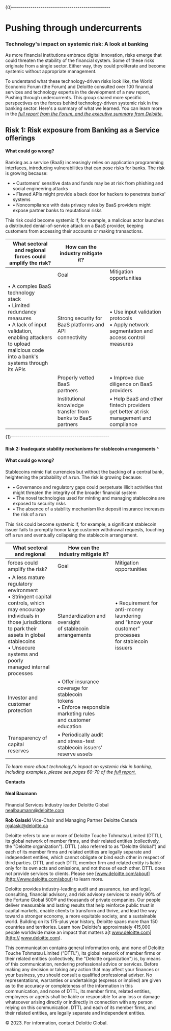 {0}------------------------------------------------

# Pushing through undercurrents

### **Technology's impact on systemic risk: A look at banking**

As more financial institutions embrace digital innovation, risks emerge that could threaten the stability of the financial system. Some of these risks originate from a single sector. Either way, they could proliferate and become systemic without appropriate management.

To understand what these technology-driven risks look like, the World Economic Forum (the Forum) and Deloitte consulted over 100 financial services and technology experts in the development of a new report, Pushing through undercurrents. This group shared more specific perspectives on the forces behind technology-driven systemic risk in the banking sector. Here's a summary of what we learned. You can learn more in the *[full report](https://www.deloitte.com/global/en/Industries/financial-services/perspectives/pushing-through-undercurrents.html)  [from the Forum, and the executive summary from Deloitte.](https://www.deloitte.com/global/en/Industries/financial-services/perspectives/pushing-through-undercurrents.html)* 

## **Risk 1: Risk exposure from Banking as a Service offerings**

#### **What could go wrong?**

Banking as a service (BaaS) increasingly relies on application programming interfaces, introducing vulnerabilities that can pose risks for banks. The risk is growing because:

- **•** Customers' sensitive data and funds may be at risk from phishing and social engineering attacks
- **•** Flawed APIs might provide a back door for hackers to penetrate banks' systems
- **•** Noncompliance with data privacy rules by BaaS providers might expose partner banks to reputational risks

This risk could become systemic if, for example, a malicious actor launches a distributed denial-of-service attack on a BaaS provider, keeping customers from accessing their accounts or making transactions.

| What sectoral and regional<br>forces could amplify the risk?                                                                                                                                       | How can the industry mitigate it?                                  |                                                                                                 |
|----------------------------------------------------------------------------------------------------------------------------------------------------------------------------------------------------|--------------------------------------------------------------------|-------------------------------------------------------------------------------------------------|
|                                                                                                                                                                                                    | Goal                                                               | Mitigation opportunities                                                                        |
| • A complex BaaS technology<br>stack<br>• Limited redundancy measures<br>• A lack of input validation,<br>enabling attackers to upload<br>malicious code into a bank's<br>systems through its APIs | Strong security for<br>BaaS platforms and API<br>connectivity      | • Use input validation protocols<br>• Apply network segmentation and<br>access control measures |
|                                                                                                                                                                                                    | Properly vetted BaaS<br>partners                                   | • Improve due diligence on BaaS<br>providers                                                    |
|                                                                                                                                                                                                    | Institutional knowledge<br>transfer from banks to BaaS<br>partners | • Help BaaS and other fintech providers<br>get better at risk management and<br>compliance      |

{1}------------------------------------------------

#### **Risk 2: Inadequate stability mechanisms for stablecoin arrangements** ^

#### **What could go wrong?**

Stablecoins mimic fiat currencies but without the backing of a central bank, heightening the probability of a run. The risk is growing because:

- **•** Governance and regulatory gaps could perpetuate illicit activities that might threaten the integrity of the broader financial system
- **•** The novel technologies used for minting and managing stablecoins are exposed to security risks
- **•** The absence of a stability mechanism like deposit insurance increases the risk of a run

This risk could become systemic if, for example, a significant stablecoin issuer fails to promptly honor large customer withdrawal requests, touching off a run and eventually collapsing the stablecoin arrangement.

| What sectoral and regional                                                                                                                                                                                                                           | How can the industry mitigate it?                                                                                      |                                                                                                         |
|------------------------------------------------------------------------------------------------------------------------------------------------------------------------------------------------------------------------------------------------------|------------------------------------------------------------------------------------------------------------------------|---------------------------------------------------------------------------------------------------------|
| forces could amplify the risk?                                                                                                                                                                                                                       | Goal                                                                                                                   | Mitigation opportunities                                                                                |
| • A less mature regulatory<br>environment<br>• Stringent capital controls, which<br>may encourage individuals in<br>those jurisdictions to park their<br>assets in global stablecoins<br>• Unsecure systems and poorly<br>managed internal processes | Standardization and oversight<br>of stablecoin arrangements                                                            | • Requirement for anti-money laundering<br>and "know your customer" processes<br>for stablecoin issuers |
| Investor and customer<br>protection                                                                                                                                                                                                                  | • Offer insurance coverage for stablecoin<br>tokens<br>• Enforce responsible marketing rules<br>and customer education |                                                                                                         |
| Transparency of capital<br>reserves                                                                                                                                                                                                                  | • Periodically audit and stress-test<br>stablecoin issuers' reserve assets                                             |                                                                                                         |

*To learn more about technology's impact on systemic risk in banking, including examples, please see pages 60-70 of the [full report.](https://www.deloitte.com/global/en/Industries/financial-services/perspectives/pushing-through-undercurrents.html?id=gx:2em:3int:4GC1000205:5awa:6fs:20230330:WEFDel)* 

**Contacts**

#### **Neal Baumann**

Financial Services Industry leader Deloitte Global [nealbaumann@deloitte.com](mailto:nealbaumann%40deloitte.com?subject=)

**Rob Galaski** Vice-Chair and Managing Partner Deloitte Canada [rgalaski@deloitte.ca](mailto:rgalaski%40deloitte.ca?subject=)

Deloitte refers to one or more of Deloitte Touche Tohmatsu Limited (DTTL), its global network of member firms, and their related entities (collectively, the "Deloitte organization"). DTTL ( also referred to as "Deloitte Global") and each of its member firms and related entities are legally separate and independent entities, which cannot obligate or bind each other in respect of third parties. DTTL and each DTTL member firm and related entity is liable only for its own acts and omissions, and not those of each other. DTTL does not provide services to clients. Please see [www.deloitte.com/about](http://www.deloitte.com/about) to learn more.

Deloitte provides industry-leading audit and assurance, tax and legal, consulting, financial advisory, and risk advisory services to nearly 90% of the Fortune Global 500® and thousands of private companies. Our people deliver measurable and lasting results that help reinforce public trust in capital markets, enable clients to transform and thrive, and lead the way toward a stronger economy, a more equitable society, and a sustainable world. Building on its 175-plus year history, Deloitte spans more than 150 countries and territories. Learn how Deloitte's approximately 415,000 people worldwide make an impact that matters a[t www.deloitte.com](http:// www.deloitte.com).

This communication contains general information only, and none of Deloitte Touche Tohmatsu Limited ("DTTL"), its global network of member firms or their related entities (collectively, the "Deloitte organization") is, by means of this communication, rendering professional advice or services. Before making any decision or taking any action that may affect your finances or your business, you should consult a qualified professional adviser. No representations, warranties or undertakings (express or implied) are given as to the accuracy or completeness of the information in this communication, and none of DTTL, its member firms, related entities, employees or agents shall be liable or responsible for any loss or damage whatsoever arising directly or indirectly in connection with any person relying on this communication. DTTL and each of its member firms, and their related entities, are legally separate and independent entities.

© 2023. For information, contact Deloitte Global.